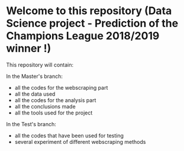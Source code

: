 # Welcome to this repository (Data Science project - Prediction of the Champions League 2018/2019 winner !)

This repository will contain:

In the Master's branch:
  - all the codes for the webscraping part
  - all the data used
  - all the codes for the analysis part
  - all the conclusions made
  - all the tools used for the project

In the Test's branch:
  - all the codes that have been used for testing
  - several experiment of different webscraping methods
